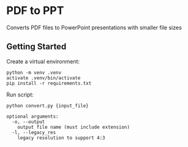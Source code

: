 # PDF to PPT

Converts PDF files to PowerPoint presentations with smaller file sizes

## Getting Started

Create a virtual environment:

```
python -m venv .venv
activate .venv/bin/activate
pip install -r requirements.txt
```

Run script:

```
python convert.py {input_file}

optional arguments:
  -o, --output
    output file name (must include extension)
  -l, --legacy_res
    legacy resolution to support 4:3
```

